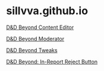 # sillvva.github.io

[D&D Beyond Content Editor](https://sillvva.github.io/tampermonkey/ddb.content.editor.js)

[D&D Beyond Moderator](https://sillvva.github.io/tampermonkey/ddb.moderator.js)

[D&D Beyond Tweaks](https://sillvva.github.io/tampermonkey/ddb.tweaks.js)

[D&D Beyond: In-Report Reject Button](https://sillvva.github.io/tampermonkey/ddb.in-report.reject.button.js)
